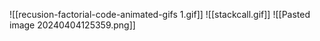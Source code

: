 ![[recusion-factorial-code-animated-gifs 1.gif]]
![[stackcall.gif]]
![[Pasted image 20240404125359.png]]
